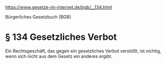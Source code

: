 https://www.gesetze-im-internet.de/bgb/__134.html

Bürgerliches Gesetzbuch (BGB)

# § 134 Gesetzliches Verbot

Ein Rechtsgeschäft, das gegen ein gesetzliches Verbot verstößt, ist nichtig, wenn sich nicht aus dem Gesetz ein anderes ergibt.
